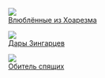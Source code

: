 ![](/books/sf_fantasy/Торн%20Сейшел%20Стюарт/Влюблённые%20из%20Хоарезма.jpg)  
[Влюблённые из Хоарезма](/books/sf_fantasy/Торн%20Сейшел%20Стюарт/Влюблённые%20из%20Хоарезма)

![](/books/sf_fantasy/Торн%20Сейшел%20Стюарт/Дары%20Зингарцев.jpg)  
[Дары Зингарцев](/books/sf_fantasy/Торн%20Сейшел%20Стюарт/Дары%20Зингарцев)

![](/books/sf_fantasy/Торн%20Сейшел%20Стюарт/Обитель%20спящих.jpg)  
[Обитель спящих](/books/sf_fantasy/Торн%20Сейшел%20Стюарт/Обитель%20спящих)
